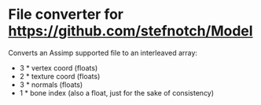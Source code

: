 # File converter for https://github.com/stefnotch/Model
Converts an Assimp supported file to an interleaved array:
- 3 * vertex coord (floats)
- 2 * texture coord (floats)
- 3 * normals (floats)
- 1 * bone index (also a float, just for the sake of consistency)
